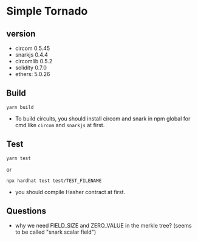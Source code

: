 # Simple Tornado

## version
- circom 0.5.45
- snarkjs 0.4.4
- circomlib 0.5.2
- solidity 0.7.0
- ethers: 5.0.26

## Build
```
yarn build
```
- To build circuits, you should install circom and snark in npm global for cmd like `circom` and `snarkjs` at first.

## Test
```
yarn test
```
or
```
npx hardhat test test/TEST_FILENAME
```
- you should compile Hasher contract at first.


## Questions
- why we need FIELD_SIZE and ZERO_VALUE in the merkle tree? (seems to be called "snark scalar field")